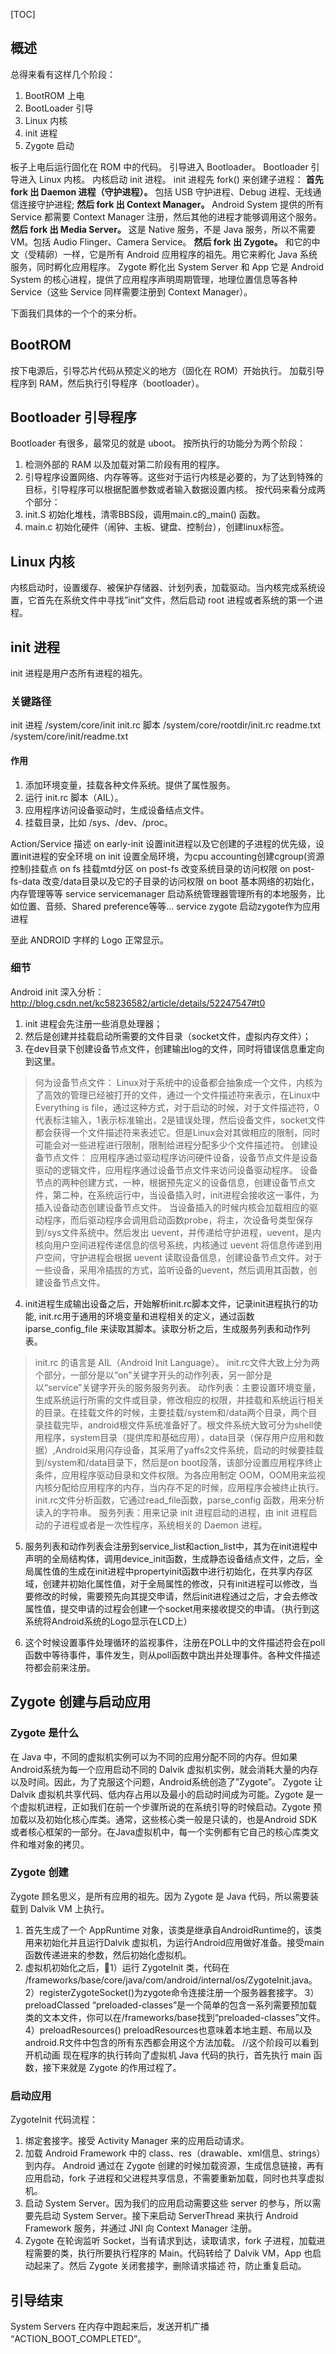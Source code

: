 [TOC]

## 概述

总得来看有这样几个阶段：
1. BootROM 上电
2. BootLoader 引导
3. Linux 内核
4. init 进程
5. Zygote 启动


板子上电后运行固化在 ROM 中的代码。
引导进入 Bootloader。
Bootloader 引导进入 Linux 内核。
内核启动 init 进程。
init 进程先 fork() 来创建子进程：
**首先 fork 出 Daemon 进程（守护进程）。** 包括 USB 守护进程、Debug 进程、无线通信连接守护进程;
**然后 fork 出 Context Manager。** Android System 提供的所有 Service 都需要 Context Manager 注册，然后其他的进程才能够调用这个服务。
**然后 fork 出 Media Server。** 这是 Native 服务，不是 Java 服务，所以不需要 VM。包括 Audio Flinger、Camera Service。
**然后 fork 出 Zygote。** 和它的中文（受精卵）一样，它是所有 Android 应用程序的祖先。用它来孵化 Java 系统服务，同时孵化应用程序。
Zygote 孵化出 System Server 和 App
它是 Android System 的核心进程，提供了应用程序声明周期管理，地理位置信息等各种 Service（这些 Service 同样需要注册到 Context Manager）。

下面我们具体的一个个的来分析。

## BootROM
按下电源后，引导芯片代码从预定义的地方（固化在 ROM）开始执行。
加载引导程序到 RAM，然后执行引导程序（bootloader）。

## Bootloader 引导程序
Bootloader 有很多，最常见的就是 uboot。
按所执行的功能分为两个阶段：
1. 检测外部的 RAM 以及加载对第二阶段有用的程序。
2. 引导程序设置网络、内存等等。这些对于运行内核是必要的，为了达到特殊的目标，引导程序可以根据配置参数或者输入数据设置内核。
按代码来看分成两个部分：
1. init.S 初始化堆栈，清零BBS段，调用main.c的_main() 函数。
2. main.c 初始化硬件（闹钟、主板、键盘、控制台），创建linux标签。

## Linux 内核
内核启动时，设置缓存、被保护存储器、计划列表，加载驱动。当内核完成系统设置，它首先在系统文件中寻找”init”文件，然后启动 root 进程或者系统的第一个进程。

## init 进程
init 进程是用户态所有进程的祖先。
### 关键路径
init 进程  	/system/core/init
init.rc 脚本 	/system/core/rootdir/init.rc
readme.txt	/system/core/init/readme.txt

#### 作用
1. 添加环境变量，挂载各种文件系统。提供了属性服务。
2. 运行 init.rc 脚本（AIL）。
3. 应用程序访问设备驱动时，生成设备结点文件。
4.  挂载目录，比如 /sys、/dev、/proc。

Action/Service		描述
on early-init		设置init进程以及它创建的子进程的优先级，设置init进程的安全环境
on init		设置全局环境，为cpu accounting创建cgroup(资源控制)挂载点
on fs		挂载mtd分区
on post-fs		改变系统目录的访问权限
on post-fs-data		改变/data目录以及它的子目录的访问权限
on boot		基本网络的初始化，内存管理等等
service servicemanager		启动系统管理器管理所有的本地服务，比如位置、音频、Shared preference等等…
service zygote		启动zygote作为应用进程

至此 ANDROID 字样的 Logo 正常显示。

### 细节
Android init 深入分析：http://blog.csdn.net/kc58236582/article/details/52247547#t0

1. init 进程会先注册一些消息处理器；
2. 然后是创建并挂载启动所需要的文件目录（socket文件，虚拟内存文件）；
3. 在dev目录下创建设备节点文件，创建输出log的文件，同时将错误信息重定向到这里。

> 何为设备节点文件：
> Linux对于系统中的设备都会抽象成一个文件，内核为了高效的管理已经被打开的文件，通过一个文件描述符来表示，在Linux中Everything is file，通过这种方式，对于启动的时候，对于文件描述符，0代表标注输入，1表示标准输出，2是错误处理，然后设备文件，socket文件都会获得一个文件描述符来表述它。但是Linux会对其做相应的限制，同时可能会对一些进程进行限制，限制给进程分配多少个文件描述符。
> 创建设备节点文件：
> 应用程序通过驱动程序访问硬件设备，设备节点文件是设备驱动的逻辑文件，应用程序通过设备节点文件来访问设备驱动程序。
> 设备节点的两种创建方式，一种，根据预先定义的设备信息，创建设备节点文件，第二种，在系统运行中，当设备插入时，init进程会接收这一事件，为插入设备动态创建设备节点文件。
>当设备插入的时候内核会加载相应的驱动程序，而后驱动程序会调用启动函数probe，将主，次设备号类型保存到/sys文件系统中。然后发出 uevent，并传递给守护进程，uevent，是内核向用户空间进程传递信息的信号系统，内核通过 uevent 将信息传递到用户空间，守护进程会根据 uevent 读取设备信息，创建设备节点文件。对于一些设备，采用冷插拔的方式，监听设备的uevent，然后调用其函数，创建设备节点文件。

4. init进程生成输出设备之后，开始解析init.rc脚本文件，记录init进程执行的功能, init.rc用于通用的环境变量和进程相关的定义，通过函数 iparse_config_file 来读取其脚本。读取分析之后，生成服务列表和动作列表。

> init.rc 的语言是 AIL（Android Init Language）。
> init.rc文件大致上分为两个部分，一部分是以“on”关键字开头的动作列表，另一部分是以“service”关键字开头的服务服务列表。
> 动作列表：主要设置环境变量，生成系统运行所需的文件或目录，修改相应的权限，并挂载和系统运行相关的目录。在挂载文件的时候，主要挂载/system和/data两个目录，两个目录挂载完毕，android根文件系统准备好了。根文件系统大致可分为shell使用程序，system目录（提供库和基础应用），data目录（保存用户应用和数据）,Android采用闪存设备，其采用了yaffs2文件系统，启动的时候要挂载到/system和/data目录下，然后是on boot段落，该部分设置应用程序终止条件，应用程序驱动目录和文件权限。为各应用制定 OOM，OOM用来监视内核分配给应用程序的内存，当内存不足的时候，应用程序会被终止执行。init.rc文件分析函数，它通过read_file函数，parse_config 函数，用来分析读入的字符串。
> 服务列表：用来记录 init 进程启动的进程，由 init 进程启动的子进程或者是一次性程序，系统相关的 Daemon 进程。

5. 服务列表和动作列表会注册到service_list和action_list中，其为在init进程中声明的全局结构体，调用device_init函数，生成静态设备结点文件，之后，全局属性值的生成在init进程中propertyinit函数中进行初始化，在共享内存区域，创建并初始化属性值，对于全局属性的修改，只有init进程可以修改，当要修改的时候，需要预先向其提交申请，然后init进程通过之后，才会去修改属性值，提交申请的过程会创建一个socket用来接收提交的申请。（执行到这系统将Android系统的Logo显示在LCD上）

6. 这个时候设置事件处理循环的监视事件，注册在POLL中的文件描述符会在poll函数中等待事件，事件发生，则从poll函数中跳出并处理事件。各种文件描述符都会前来注册。


## Zygote 创建与启动应用
### Zygote 是什么
在 Java 中，不同的虚拟机实例可以为不同的应用分配不同的内存。但如果Android系统为每一个应用启动不同的 Dalvik 虚拟机实例，就会消耗大量的内存以及时间。因此，为了克服这个问题，Android系统创造了”Zygote”。
Zygote 让 Dalvik 虚拟机共享代码、低内存占用以及最小的启动时间成为可能。Zygote 是一个虚拟机进程，正如我们在前一个步骤所说的在系统引导的时候启动。Zygote 预加载以及初始化核心库类。通常，这些核心类一般是只读的，也是Android SDK或者核心框架的一部分。在Java虚拟机中，每一个实例都有它自己的核心库类文件和堆对象的拷贝。

### Zygote 创建


Zygote 顾名思义，是所有应用的祖先。因为 Zygote 是 Java 代码，所以需要装载到 Dalvik VM 上执行。
1. 首先生成了一个 AppRuntime 对象，该类是继承自AndroidRuntime的，该类用来初始化并且运行Dalvik 虚拟机，为运行Android应用做好准备。接受main 函数传递进来的参数，然后初始化虚拟机。
2. 虚拟机初始化之后，1）运行 ZygoteInit 类，代码在 /frameworks/base/core/java/com/android/internal/os/ZygoteInit.java。
2）registerZygoteSocket()为zygote命令连接注册一个服务器套接字。
3）preloadClassed “preloaded-classes”是一个简单的包含一系列需要预加载类的文本文件，你可以在<Android Source>/frameworks/base找到“preloaded-classes”文件。
4）preloadResources() preloadResources也意味着本地主题、布局以及android.R文件中包含的所有东西都会用这个方法加载。
//这个阶段可以看到开机动画
现在程序的执行转向了虚拟机 Java 代码的执行，首先执行 main 函数，接下来就是 Zygote 的作用过程了。

### 启动应用


ZygoteInit 代码流程：
1. 绑定套接字。接受 Activity  Manager 来的应用启动请求。
2. 加载 Android Framework 中的 class、res（drawable、xml信息、strings）到内存。
Android 通过在 Zygote 创建的时候加载资源，生成信息链接，再有应用启动，fork 子进程和父进程共享信息，不需要重新加载，同时也共享虚拟机。
3. 启动 System Server。因为我们的应用启动需要这些 server 的参与，所以需要先启动 System Server。接下来启动 ServerThread 来执行 Android Framework 服务，并通过 JNI 向 Context Manager 注册。
4. Zygote 在轮询监听 Socket，当有请求到达，读取请求，fork 子进程，加载进程需要的类，执行所要执行程序的 Main。代码转给了 Dalvik VM，App 也启动起来了。然后 Zygote 关闭套接字，删除请求描述
符，防止重复启动。

## 引导结束
System Servers 在内存中跑起来后，发送开机广播 “ACTION_BOOT_COMPLETED”。





